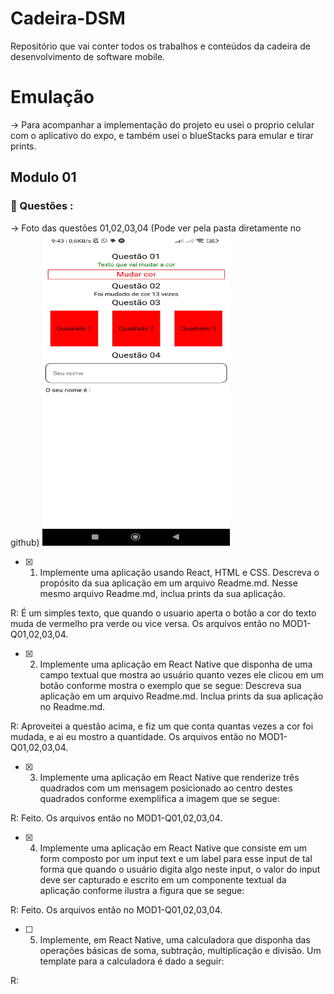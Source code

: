 # Cadeira-DSM
Repositório que vai conter todos os trabalhos e conteúdos da cadeira de desenvolvimento de software mobile. 

# Emulação

-> Para acompanhar a implementação do projeto eu usei o proprio celular com o aplicativo do expo, e também usei o blueStacks para emular e tirar prints.

## Modulo 01
### 📝 Questões :

-> Foto das questões 01,02,03,04 (Pode ver pela pasta diretamente no github)
<img src="https://github.com/victor-joness/Cadeira-DSM/blob/main/Images/1694868231014.jpg" data-canonical-src="https://github.com/victor-joness/Cadeira-DSM/blob/main/Images/1694868231014.jpg" width="300" height="500" />

- [x] 1. Implemente uma aplicação usando React, HTML e CSS. Descreva o propósito da
sua aplicação em um arquivo Readme.md. Nesse mesmo arquivo Readme.md,
inclua prints da sua aplicação.

R: É um simples texto, que quando o usuario aperta o botão a cor do texto muda de vermelho pra verde ou vice versa. Os arquivos então no MOD1-Q01,02,03,04.

- [x] 2. Implemente uma aplicação em React Native que disponha de uma campo textual
que mostra ao usuário quanto vezes ele clicou em um botão conforme mostra o
exemplo que se segue:
Descreva sua aplicação em um arquivo Readme.md. Inclua prints da sua aplicação
no Readme.md.

R: Aproveitei a questão acima, e fiz um que conta quantas vezes a cor foi mudada, e ai eu mostro a quantidade. Os arquivos então no MOD1-Q01,02,03,04.

- [x] 3. Implemente uma aplicação em React Native que renderize três quadrados com um
mensagem posicionado ao centro destes quadrados conforme exemplifica a imagem
que se segue:

R: Feito. Os arquivos então no MOD1-Q01,02,03,04.

- [x] 4. Implemente uma aplicação em React Native que consiste em um form composto por
um input text e um label para esse input de tal forma que quando o usuário digita
algo neste input, o valor do input deve ser capturado e escrito em um componente
textual da aplicação conforme ilustra a figura que se segue:

R: Feito. Os arquivos então no MOD1-Q01,02,03,04.

- [ ] 5. Implemente, em React Native, uma calculadora que disponha das operações
básicas de soma, subtração, multiplicação e divisão. Um template para a calculadora
é dado a seguir:

R:

